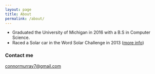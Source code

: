 ```yaml
---
layout: page
title: About
permalink: /about/
---
```


* Graduated the University of Michigan in 2016 with a B.S in Computer Science.
* Raced a Solar car in the Word Solar Challenge in 2013 ([more info](http://www.solarcar.engin.umich.edu/2013/))

### Contact me

[connormurray7@gmail.com](mailto:connormurray7@gmail.com)

